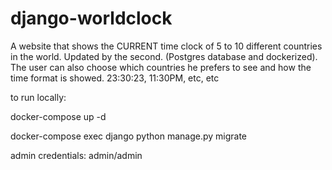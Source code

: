 # django-worldclock
A website that shows the CURRENT time clock of 5 to 10 different countries in the world. 
Updated by the second. (Postgres database and dockerized). 
The user can also choose which countries he prefers to see and how the time format is showed. 23:30:23, 11:30PM, etc, etc

to run locally:

docker-compose up -d

docker-compose exec django python manage.py migrate


admin credentials: admin/admin